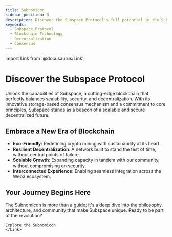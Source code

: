 ```yaml
---
title: Subnomicon
sidebar_position: 3
description: Discover the Subspace Protocol's full potential in the Subnomicon.
keywords:
  - Subspace Protocol
  - Blockchain Technology
  - Decentralization
  - Consensus
---
```

import Link from '@docusaurus/Link';

# Discover the Subspace Protocol

Unlock the capabilities of Subspace, a cutting-edge blockchain that perfectly balances scalability, security, and decentralization. With its innovative storage-based consensus mechanism and a commitment to core principles, Subspace stands as a beacon of a scalable and secure decentralized future.

## Embrace a New Era of Blockchain

- **Eco-Friendly**: Redefining crypto mining with sustainability at its heart.
- **Resilient Decentralization**: A network built to stand the test of time, without central points of failure.
- **Scalable Growth**: Expanding capacity in tandem with our community, without compromising on security.
- **Interconnected Experience**: Enabling seamless integration across the Web3 ecosystem.

## Your Journey Begins Here

The Subnomicon is more than a guide; it's a deep dive into the philosophy, architecture, and community that make Subspace unique. Ready to be part of the revolution?

<div style={{ textAlign: 'center', marginTop: '2rem' }}>
    <Link
    className="button button--primary"
    to="https://subnomicon.subspace.network/docs/intro"
    style={{ fontSize: '20px', padding: '15px 30px', borderRadius: '5px' }}>
    
    Explore the Subnomicon
    </Link>
</div>
